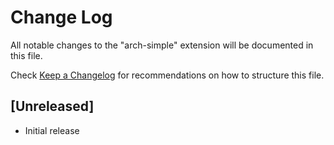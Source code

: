 # Change Log

All notable changes to the "arch-simple" extension will be documented in this file.

Check [Keep a Changelog](http://keepachangelog.com/) for recommendations on how to structure this file.

## [Unreleased]

- Initial release
